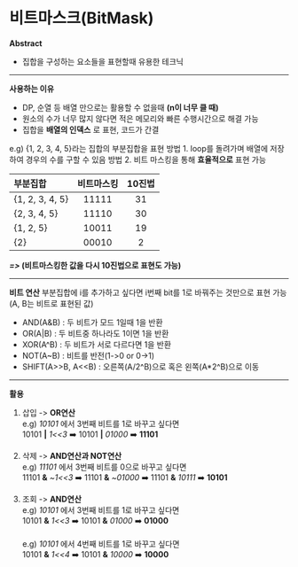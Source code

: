 # 비트마스크(BitMask)

**Abstract**
  - 집합을 구성하는 요소들을 표현할때 유용한 테크닉

---
**사용하는 이유**
  - DP, 순열 등 배열 만으로는 활용할 수 없을때 **(n이 너무 클 때)**
  - 원소의 수가 너무 많지 않다면 적은 메모리와 빠른 수행시간으로 해결 가능
  - 집합을 **배열의 인덱스** 로 표현, 코드가 간결

e.g) {1, 2, 3, 4, 5}라는 집합의 부분집합을 표현
방법 1. loop를 돌려가며 배열에 저장하여 경우의 수를 구할 수 있음
방법 2. 비트 마스킹을 통해 **효율적으로** 표현 가능

| 부분집합 | 비트마스킹 | 10진법 |
|:---|:---:|:---:|
| {1, 2, 3, 4, 5} | 11111 | 31 |
| {2, 3, 4, 5} | 11110 | 30 |
| {1, 2, 5} | 10011 | 19 |
| {2} | 00010 | 2 |

***=>* (비트마스킹한 값을 다시 10진법으로 표현도 가능)**

---
**비트 연산**
  부분집합에 i를 추가하고 싶다면 i번째 bit를 1로 바꿔주는 것만으로 표현 가능(A, B는 비트로 표현된 값)
  - AND(A&B) : 두 비트가 모드 1일때 1을 반환
  - OR(A|B) : 두 비트중 하나라도 1이면 1을 반환
  - XOR(A^B) : 두 비트가 서로 다르다면 1을 반환
  - NOT(A~B) : 비트를 반전(1->0 or 0->1)
  - SHIFT(A>>B, A<<B) : 오른쪽(A/2^B)으로 혹은 왼쪽(A*2^B)으로 이동 

---
**활용**
  1. 삽입 -> **OR연산**  
    e.g) *10101* 에서 3번째 비트를 1로 바꾸고 싶다면  
    10101 **|** *1<<3* ➡️ 10101 **|** *01000* ➡️ **11101**  
    
  2. 삭제 -> **AND연산과 NOT연산**  
    e.g) *11101* 에서 3번째 비트를 0으로 바꾸고 싶다면  
    11101 **&** *~1<<3* ➡️ 11101 **&** *~01000* ➡️ 11101 **&** *10111* ➡️ **10101**  
    
  3. 조회 -> **AND연산**  
    e.g) *10101* 에서 3번째 비트를 1로 바꾸고 싶다면   
    10101 **&** *1<<3* ➡️ 10101 **&** *01000* ➡️ **01000** 
    <br/>  
    e.g) *10101* 에서 4번째 비트를 1로 바꾸고 싶다면  
    10101 **&** *1<<4* ➡️ 10101 **&** *10000* ➡️ **10000**
